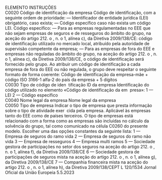  
ELEMENTO  INSTRUÇÕES  
C0020  Código de identificação 
da empresa  Código de identificação, com a seguinte ordem de prioridade: 
— Identificador de entidade jurídica (LEI) obrigatório, caso exista; 
— Código específico caso não exista um código LEI. 
Código específico: 
— Para as empresas regulamentadas no EEE que não sejam empresas de seguros 
e de resseguros do âmbito do grupo, na aceção do artigo 212.  o , n.  o 1, alínea 
c), da Diretiva 2009/138/CE: código de identificação utilizado no mercado 
local, atribuído pela autoridade de supervisão competente da empresa; 
— Para as empresas de fora do EEE e empresas não reguladas do âmbito do 
grupo, na aceção do artigo 212.  o , n.  o 1, alínea c), da Diretiva 2009/138/CE, 
o código de identificação será fornecido pelo grupo. Ao atribuir um código de 
identificação a cada empresa de fora do EEE ou não regulada, o grupo deve 
respeitar o seguinte formato de forma coerente: 
Código de identificação da empresa-mãe + código ISO 3166-1 alfa-2 do país 
da empresa + 5 dígitos  
C0030  Tipo de código de iden ­
tificação ID da empresa  Identificação do código utilizado no elemento «Código de identificação da em ­
presa»: 
1 — LEI 
2 — Código específico  
C0040  Nome legal da empresa  Nome legal da empresa  
C0050  Tipo de empresa  Indicar o tipo de empresa que presta informação sobre o tipo de atividade exer ­
cida pela empresa. Aplicável às empresas tanto do EEE como de países terceiros. 
O tipo de empresas está relacionado com a forma como as empresas são incluídas 
no cálculo da solvência do grupo, tal como comunicado na célula C0260 do 
presente modelo. Escolher uma das opções constantes da seguinte lista: 
1 — Empresa de seguros do ramo vida 
2 — Empresa de seguros do ramo não vida 
3 — Empresa de resseguros 
4 — Empresa multi ramos 
5 — Sociedade gestora de participações no setor dos seguros na aceção do 
artigo 212.  o , n.  o 1, alínea f), da Diretiva 2009/138/CE 
6 — Sociedade gestora de participações de seguros mista na aceção do 
artigo 212.  o , n.  o 1, alínea g), da Diretiva 2009/138/CE 
7 — Companhia financeira mista na aceção do artigo 212.  o , n.  o 1, alínea h), da 
Diretiva 2009/138/CEPT  L 120/1534 Jornal Oficial da União Europeia 5.5.2023